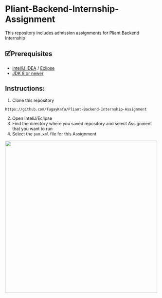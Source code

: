 # Pliant-Backend-Internship-Assignment
This repository includes admission assignments for Pliant Backend Internship

## 🗹Prerequisites
* <a href="https://www.jetbrains.com/idea/">IntelliJ IDEA</a> / <a href="https://www.eclipse.org/downloads/">Eclipse</a>
* <a href="https://www.oracle.com/java/technologies/downloads/#java8">JDK 8 or newer</a>

## Instructions:
1. Clone this repository
```
https://github.com/TugayKafa/Pliant-Backend-Internship-Assignment
```

2. Open InteliJ/Eclipse
3. Find the directory where you saved repository and select Assignment that you want to run
4. Select the `pom.xml` file for this Assignment
<img src="https://user-images.githubusercontent.com/86955459/170269535-b064b87f-f0db-497c-bfa0-0a16b839af71.png" height = "500" alt=""/>
